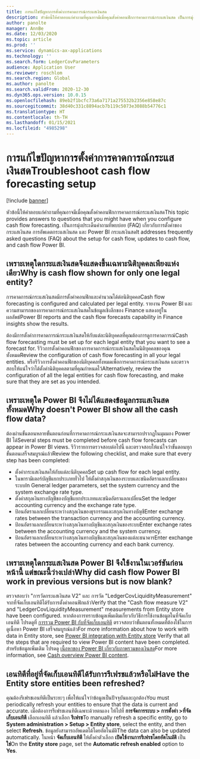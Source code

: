 ```yaml
---
title: การแก้ไขปัญหาการตั้งค่าการคาดการณ์กระแสเงินสด
description: หัวข้อนี้ให้คำตอบแก่คำถามที่คุณอาจมีเมื่อคุณตั้งค่าคอนฟิกการคาดการณ์กระแสเงินสด เป็นการมุ่งประเด็นคำถามที่พบบ่อย (FAQ) เกี่ยวกับการตั้งค่าของกระแสเงินสด การอัพเดตกระแสเงินสด และ Power BI กระแสเงินสด
author: panolte
manager: AnnBe
ms.date: 12/03/2020
ms.topic: article
ms.prod: ''
ms.service: dynamics-ax-applications
ms.technology: ''
ms.search.form: LedgerCovParameters
audience: Application User
ms.reviewer: roschlom
ms.search.region: Global
ms.author: panolte
ms.search.validFrom: 2020-12-30
ms.dyn365.ops.version: 10.0.15
ms.openlocfilehash: 89eb2f1bcfc73a6a7171a275532b2356e858e87c
ms.sourcegitcommit: 38d40c331c8894acb7b119c5073e3088b54776c1
ms.translationtype: HT
ms.contentlocale: th-TH
ms.lasthandoff: 01/15/2021
ms.locfileid: "4985298"
---
```

# <a name="troubleshoot-cash-flow-forecasting-setup"></a><span data-ttu-id="5aa03-104">การแก้ไขปัญหาการตั้งค่าการคาดการณ์กระแสเงินสด</span><span class="sxs-lookup"><span data-stu-id="5aa03-104">Troubleshoot cash flow forecasting setup</span></span>

[!include [banner](../includes/banner.md)]

<span data-ttu-id="5aa03-105">หัวข้อนี้ให้คำตอบแก่คำถามที่คุณอาจมีเมื่อคุณตั้งค่าคอนฟิกการคาดการณ์กระแสเงินสด</span><span class="sxs-lookup"><span data-stu-id="5aa03-105">This topic provides answers to questions that you might have when you configure cash flow forecasting.</span></span> <span data-ttu-id="5aa03-106">เป็นการมุ่งประเด็นคำถามที่พบบ่อย (FAQ) เกี่ยวกับการตั้งค่าของกระแสเงินสด การอัพเดตกระแสเงินสด และ Power BI กระแสเงินสด</span><span class="sxs-lookup"><span data-stu-id="5aa03-106">It addresses frequently asked questions (FAQ) about the setup for cash flow, updates to cash flow, and cash flow Power BI.</span></span>

## <a name="why-is-cash-flow-shown-for-only-one-legal-entity"></a><span data-ttu-id="5aa03-107">เพราะเหตุใดกระแสเงินสดจึงแสดงขึ้นเฉพาะนิติบุคคลเพียงแห่งเดียว</span><span class="sxs-lookup"><span data-stu-id="5aa03-107">Why is cash flow shown for only one legal entity?</span></span>

<span data-ttu-id="5aa03-108">การคาดการณ์กระแสเงินสดมีการตั้งค่าคอนฟิกและคํานวณได้ต่อนิติบุคคล</span><span class="sxs-lookup"><span data-stu-id="5aa03-108">Cash flow forecasting is configured and calculated per legal entity.</span></span> <span data-ttu-id="5aa03-109">รายงาน Power BI และความสามารถของการคาดการณ์กระแสเงินสดในข้อมูลเชิงลึกของ Finance แสดงอยู่ในผลลัพธ์</span><span class="sxs-lookup"><span data-stu-id="5aa03-109">Power BI reports and the cash flow forecasts capability in Finance insights show the results.</span></span>

<span data-ttu-id="5aa03-110">ต้องมีการตั้งค่าการคาดการณ์กระแสเงินสดให้กับแต่ละนิติบุคคลที่คุณต้องการดูการคาดการณ์</span><span class="sxs-lookup"><span data-stu-id="5aa03-110">Cash flow forecasting must be set up for each legal entity that you want to see a forecast for.</span></span> <span data-ttu-id="5aa03-111">รีวิวการตั้งค่าคอนฟิกของการคาดการณ์กระแสเงินสดในนิติบุคคลของคุณทั้งหมด</span><span class="sxs-lookup"><span data-stu-id="5aa03-111">Review the configuration of cash flow forecasting in all your legal entities.</span></span> <span data-ttu-id="5aa03-112">หรือรีวิวการตั้งค่าคอนฟิกของนิติบุคคลทั้งหมดเพื่อการคาดการณ์กระแสเงินสด และตรวจสอบให้แน่ใจว่าได้ตั้งค่านิติบุคคลตามที่คุณกําหนดไว้</span><span class="sxs-lookup"><span data-stu-id="5aa03-112">Alternatively, review the configuration of all the legal entities for cash flow forecasting, and make sure that they are set as you intended.</span></span>

## <a name="why-doesnt-power-bi-show-all-the-cash-flow-data"></a><span data-ttu-id="5aa03-113">เพราะเหตุใด Power BI จึงไม่ได้แสดงข้อมูลกระแสเงินสดทั้งหมด</span><span class="sxs-lookup"><span data-stu-id="5aa03-113">Why doesn't Power BI show all the cash flow data?</span></span>

<span data-ttu-id="5aa03-114">ต้องผ่านขั้นตอนหลายขั้นตอนก่อนที่การคาดการณ์กระแสเงินสดจะสามารถปรากฏในมุมมอง Power BI ได้</span><span class="sxs-lookup"><span data-stu-id="5aa03-114">Several steps must be completed before cash flow forecasts can appear in Power BI views.</span></span> <span data-ttu-id="5aa03-115">รีวิวรายการตรวจสอบต่อไปนี้ และตรวจสอบให้แน่ใจว่าขั้นตอนทุกขั้นตอนเสร็จสมบูรณ์แล้ว</span><span class="sxs-lookup"><span data-stu-id="5aa03-115">Review the following checklist, and make sure that every step has been completed:</span></span>

- <span data-ttu-id="5aa03-116">ตั้งค่ากระแสเงินสดให้กับแต่ละนิติบุคคล</span><span class="sxs-lookup"><span data-stu-id="5aa03-116">Set up cash flow for each legal entity.</span></span>
- <span data-ttu-id="5aa03-117">ในพารามิเตอร์บัญชีแยกประเภททั่วไป ให้ตั้งค่าสกุลเงินของระบบและชนิดอัตราแลกเปลี่ยนของระบบ</span><span class="sxs-lookup"><span data-stu-id="5aa03-117">In General ledger parameters, set the system currency and the system exchange rate type.</span></span>
- <span data-ttu-id="5aa03-118">ตั้งค่าสกุลเงินทางบัญชีของบัญชีแยกประเภทและชนิดอัตราแลกเปลี่ยน</span><span class="sxs-lookup"><span data-stu-id="5aa03-118">Set the ledger accounting currency and the exchange rate type.</span></span>
- <span data-ttu-id="5aa03-119">ป้อนอัตราแลกเปลี่ยนระหว่างสกุลเงินของธุรกรรมและสกุลเงินทางบัญชี</span><span class="sxs-lookup"><span data-stu-id="5aa03-119">Enter exchange rates between the transaction currency and the accounting currency.</span></span>
- <span data-ttu-id="5aa03-120">ป้อนอัตราแลกเปลี่ยนระหว่างสกุลเงินทางบัญชีและสกุลเงินของระบบ</span><span class="sxs-lookup"><span data-stu-id="5aa03-120">Enter exchange rates between the accounting currency and the system currency.</span></span>
- <span data-ttu-id="5aa03-121">ป้อนอัตราแลกเปลี่ยนระหว่างสกุลเงินทางบัญชีและสกุลเงินของแต่ละธนาคาร</span><span class="sxs-lookup"><span data-stu-id="5aa03-121">Enter exchange rates between the accounting currency and each bank currency.</span></span>

## <a name="why-did-cash-flow-power-bi-work-in-previous-versions-but-is-now-blank"></a><span data-ttu-id="5aa03-122">เพราะเหตุใดกระแสเงินสด Power BI จึงใช้งานในเวอร์ชันก่อนหน้านี้ แต่ขณะนี้ว่างเปล่า</span><span class="sxs-lookup"><span data-stu-id="5aa03-122">Why did cash flow Power BI work in previous versions but is now blank?</span></span>

<span data-ttu-id="5aa03-123">ตรวจสอบว่า "การวัดกระแสเงินสด V2" และ การวัด "LedgerCovLiquidityMeasurement" จากที่จัดเก็บเอนทิตีได้รับการตั้งค่าคอนฟิกแล้ว</span><span class="sxs-lookup"><span data-stu-id="5aa03-123">Verify that the "Cash flow measure V2" and "LedgerCovLiquidityMeasurement" measurements from Entity store have been configured.</span></span> <span data-ttu-id="5aa03-124">หากต้องการทราบข้อมูลเพิ่มเติมเกี่ยวกับวิธีการใช้งานข้อมูลในที่จัดเก็บเอนทิตี โปรดดูที่ [การรวม Power BI กับที่จัดเก็บเอนทิตี](../../fin-ops-core/dev-itpro/analytics/power-bi-integration-entity-store.md) ตรวจสอบว่าขั้นตอนทั้งหมดที่ต้องใช้ในการดูเนื้อหา Power BI เสร็จสมบูรณ์แล้ว</span><span class="sxs-lookup"><span data-stu-id="5aa03-124">For more information about how to work with data in Entity store, see [Power BI integration with Entity store](../../fin-ops-core/dev-itpro/analytics/power-bi-integration-entity-store.md) Verify that all the steps that are required to view Power BI content have been completed.</span></span> <span data-ttu-id="5aa03-125">สำหรับข้อมูลเพิ่มเติม โปรดดู [เนื้อหาของ Power BI เกี่ยวกับภาพรวมของเงินสด](Cash-Overview-Power-BI-content.md)</span><span class="sxs-lookup"><span data-stu-id="5aa03-125">For more information, see [Cash overview Power BI content](Cash-Overview-Power-BI-content.md).</span></span>

## <a name="have-the-entity-store-entities-been-refreshed"></a><span data-ttu-id="5aa03-126">เอนทิตีที่อยู่ที่จัดเก็บเอนทิตีได้รับการรีเฟรชแล้วหรือไม่</span><span class="sxs-lookup"><span data-stu-id="5aa03-126">Have the Entity store entities been refreshed?</span></span>

<span data-ttu-id="5aa03-127">คุณต้องรีเฟรชเอนทิตีเป็นระยะๆ เพื่อให้แน่ใจว่าข้อมูลเป็นปัจจุบันและถูกต้อง</span><span class="sxs-lookup"><span data-stu-id="5aa03-127">You must periodically refresh your entities to ensure that the data is current and accurate.</span></span> <span data-ttu-id="5aa03-128">เมื่อต้องการรีเฟรชเอนทิตีเฉพาะด้วยตนเอง ให้ไปที่ **การจัดการระบบ \> การตั้งค่า \>ที่จัดเก็บเอนทิตี** เลือกเอนทิตี แล้วเลือก **รีเฟรช**</span><span class="sxs-lookup"><span data-stu-id="5aa03-128">To manually refresh a specific entity, go to **System administration \> Setup \> Entity store**, select the entity, and then select **Refresh**.</span></span> <span data-ttu-id="5aa03-129">ข้อมูลยังสามารถอัพเดตได้โดยอัตโนมัติ</span><span class="sxs-lookup"><span data-stu-id="5aa03-129">The data can also be updated automatically.</span></span> <span data-ttu-id="5aa03-130">ในหน้า **จัดเก็บเอนทิตี** ให้ตั้งค่าตัวเลือก **เปิดใช้งานการรีเฟรชโดยอัตโนมัติ** เป็น **ใช่**</span><span class="sxs-lookup"><span data-stu-id="5aa03-130">On the **Entity store** page, set the **Automatic refresh enabled** option to **Yes**.</span></span>
